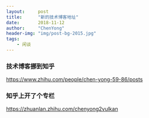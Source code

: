 ```yaml
---
layout:     post
title:      "新的技术博客地址"
date:       2018-11-12
author:     "ChenYong"
header-img: "img/post-bg-2015.jpg"
tags:
    - 闲谈
---
```


### 技术博客挪到知乎

https://www.zhihu.com/people/chen-yong-59-86/posts

### 知乎上开了个专栏

https://zhuanlan.zhihu.com/chenyong2vulkan